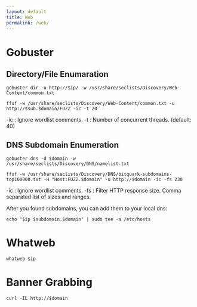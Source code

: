 ```yaml
---
layout: default
title: Web
permalink: /web/
---
```


# Gobuster
## Directory/File Enumaration
```
gobuster dir -u http://$ip/ -w /usr/share/seclists/Discovery/Web-Content/common.txt
```
```
ffuf -w /usr/share/seclists/Discovery/Web-Content/common.txt -u http://$sub.$domain/FUZZ -ic -t 20
```
-ic : Ignore wordlist comments.
-t : Number of concurrent threads. (default: 40)

## DNS Subdomain Enumeration
```
gobuster dns -d $domain -w /usr/share/seclists/Discovery/DNS/namelist.txt
```
```
ffuf -w /usr/share/seclists/Discovery/DNS/bitquark-subdomains-top100000.txt -H "Host:FUZZ.$domain" -u http://$domain -ic -fs 230
```
-ic : Ignore wordlist comments.
-fs : Filter HTTP response size. Comma separated list of sizes and ranges.

After you found subdomains, you can add them to your local dns:
```
echo "$ip $subdomain.$domain" | sudo tee -a /etc/hosts
```

# Whatweb
```
whatweb $ip
```

# Banner Grabbing
```
curl -IL http://$domain
```

